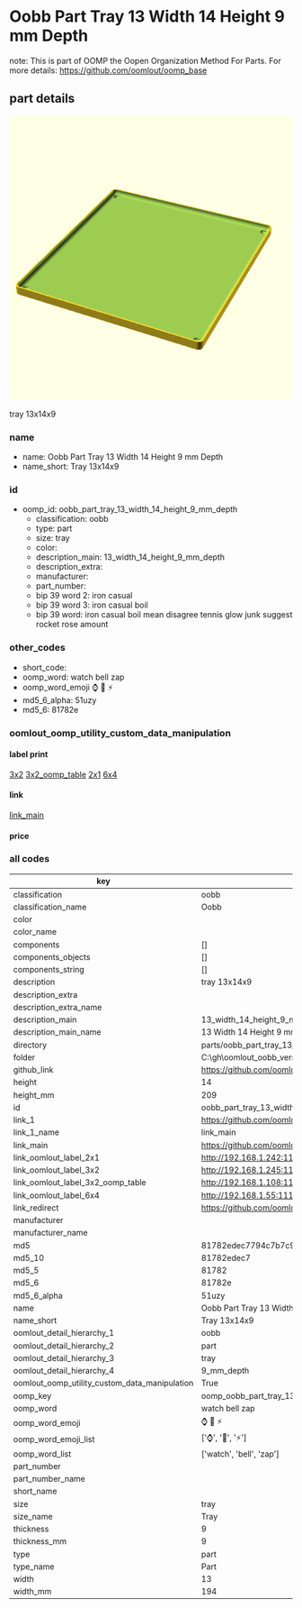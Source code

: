 # Oobb Part Tray 13 Width 14 Height 9 mm Depth  

note: This is part of OOMP the Oopen Organization Method For Parts. For more details: https://github.com/oomlout/oomp_base

##  part details
  

[![](3dpr.png)](3dpr.png)

tray 13x14x9



### name
* name: Oobb Part Tray 13 Width 14 Height 9 mm Depth
* name_short: Tray 13x14x9 
### id
* oomp_id: oobb_part_tray_13_width_14_height_9_mm_depth
  * classification: oobb
  * type: part
  * size: tray
  * color: 
  * description_main: 13_width_14_height_9_mm_depth
  * description_extra: 
  * manufacturer: 
  * part_number: 
  * bip 39 word 2: iron casual
  * bip 39 word 3: iron casual boil
  * bip 39 word: iron casual boil mean disagree tennis glow junk suggest rocket rose amount

### other_codes
* short_code: 
* oomp_word: watch bell zap
* oomp_word_emoji :watch: :bell: :zap:
* md5_6_alpha: 51uzy
* md5_6: 81782e






### oomlout_oomp_utility_custom_data_manipulation
#### label print
[3x2](http://192.168.1.245:1112/?label=oomp%2051uzy)
[3x2_oomp_table](http://192.168.1.108:1112/?label=oomp%2051uzy)
[2x1](http://192.168.1.242:1112/?label=oomp%2051uzy)
[6x4](http://192.168.1.55:1112/?label=oomp%2051uzy)    

#### link

[link_main](https://github.com/oomlout/oomlout_oobb_version_4_generated_parts/tree/main/navigation_oomp/oobb/part/tray/13_width_14_height_9_mm_depth/part)                              

#### price







### all codes 
| key | value |  
| --- | --- |  
| classification | oobb |  
| classification_name | Oobb |  
| color |  |  
| color_name |  |  
| components | [] |  
| components_objects | [] |  
| components_string | [] |  
| description | tray 13x14x9 |  
| description_extra |  |  
| description_extra_name |  |  
| description_main | 13_width_14_height_9_mm_depth |  
| description_main_name | 13 Width 14 Height 9 mm Depth |  
| directory | parts/oobb_part_tray_13_width_14_height_9_mm_depth |  
| folder | C:\gh\oomlout_oobb_version_4_generated_parts\parts\oobb_part_tray_13_width_14_height_9_mm_depth |  
| github_link | https://github.com/oomlout/oomlout_oomp_part_src/tree/main/parts/oobb_part_tray_13_width_14_height_9_mm_depth |  
| height | 14 |  
| height_mm | 209 |  
| id | oobb_part_tray_13_width_14_height_9_mm_depth |  
| link_1 | https://github.com/oomlout/oomlout_oobb_version_4_generated_parts/tree/main/navigation_oomp/oobb/part/tray/13_width_14_height_9_mm_depth/part |  
| link_1_name | link_main |  
| link_main | https://github.com/oomlout/oomlout_oobb_version_4_generated_parts/tree/main/navigation_oomp/oobb/part/tray/13_width_14_height_9_mm_depth/part |  
| link_oomlout_label_2x1 | http://192.168.1.242:1112/?label=oomp%2051uzy |  
| link_oomlout_label_3x2 | http://192.168.1.245:1112/?label=oomp%2051uzy |  
| link_oomlout_label_3x2_oomp_table | http://192.168.1.108:1112/?label=oomp%2051uzy |  
| link_oomlout_label_6x4 | http://192.168.1.55:1112/?label=oomp%2051uzy |  
| link_redirect | https://github.com/oomlout/oomlout_oobb_version_4_generated_parts/tree/main/parts/oobb_tray_13_14_09 |  
| manufacturer |  |  
| manufacturer_name |  |  
| md5 | 81782edec7794c7b7c9f689c3208ebb2 |  
| md5_10 | 81782edec7 |  
| md5_5 | 81782 |  
| md5_6 | 81782e |  
| md5_6_alpha | 51uzy |  
| name | Oobb Part Tray 13 Width 14 Height 9 mm Depth |  
| name_short | Tray 13x14x9  |  
| oomlout_detail_hierarchy_1 | oobb |  
| oomlout_detail_hierarchy_2 | part |  
| oomlout_detail_hierarchy_3 | tray |  
| oomlout_detail_hierarchy_4 | 9_mm_depth |  
| oomlout_oomp_utility_custom_data_manipulation | True |  
| oomp_key | oomp_oobb_part_tray_13_width_14_height_9_mm_depth |  
| oomp_word | watch bell zap |  
| oomp_word_emoji | :watch: :bell: :zap: |  
| oomp_word_emoji_list | [':watch:', ':bell:', ':zap:'] |  
| oomp_word_list | ['watch', 'bell', 'zap'] |  
| part_number |  |  
| part_number_name |  |  
| short_name |  |  
| size | tray |  
| size_name | Tray |  
| thickness | 9 |  
| thickness_mm | 9 |  
| type | part |  
| type_name | Part |  
| width | 13 |  
| width_mm | 194 |  
